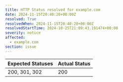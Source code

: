 ```yaml
---
title: HTTP Status resolved for example.com
date: 2024-11-15T20:40:20+00:00Z
resolved: True
resolvedWhen: 2024-11-15T20:40:20+00:00Z
resolvedStartTime: 2024-10-25T21:09:43.191474+00:00
severity: notice
affected:
  - example.com
section: issue
---
```


| Expected Statuses | Actual Status  |
|-------------------|----------------|
| 200, 301, 302 | 200 |
